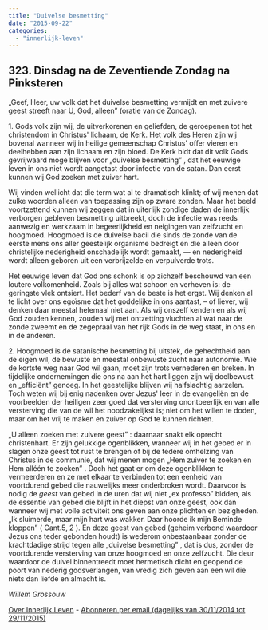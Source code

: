 ```yaml
---
title: "Duivelse besmetting"
date: "2015-09-22"
categories: 
  - "innerlijk-leven"
---
```


## 323\. Dinsdag na de Zeventiende Zondag na Pinksteren

„Geef, Heer, uw volk dat het duivelse besmetting vermijdt en met zuivere geest streeft naar U, God, alleen” (oratie van de Zondag).

1\. Gods volk zijn wij, de uitverkorenen en geliefden, de geroepenen tot het christendom in Christus' lichaam, de Kerk. Het volk des Heren zijn wij bovenal wanneer wij in heilige gemeenschap Christus' offer vieren en deelhebben aan zijn lichaam en zijn bloed. De Kerk bidt dat dit volk Gods gevrijwaard moge blijven voor „duivelse besmetting” , dat het eeuwige leven in ons niet wordt aangetast door infectie van de satan. Dan eerst kunnen wij God zoeken met zuiver hart.

Wij vinden wellicht dat die term wat al te dramatisch klinkt; of wij menen dat zulke woorden alleen van toepassing zijn op zware zonden. Maar het beeld voortzettend kunnen wij zeggen dat in uiterlijk zondige daden de innerlijk verborgen gebleven besmetting uitbreekt, doch de infectie was reeds aanwezig en werkzaam in begeerlijkheid en neigingen van zelfzucht en hoogmoed. Hoogmoed is de duivelse bacil die sinds de zonde van de eerste mens ons aller geestelijk organisme bedreigt en die alleen door christelijke nederigheid onschadelijk wordt gemaakt, — en nederigheid wordt alleen geboren uit een verbrijzelde en verpulverde trots.

Het eeuwige leven dat God ons schonk is op zichzelf beschouwd van een loutere volkomenheid. Zoals bij alles wat schoon en verheven is: de geringste vlek ontsiert. Het bederf van de beste is het ergst. Wij denken al te licht over ons egoïsme dat het goddelijke in ons aantast, – of liever, wij denken daar meestal helemaal niet aan. Als wij onszelf kenden en als wij God zouden kennen, zouden wij met ontzetting vluchten al wat naar de zonde zweemt en de zegepraal van het rijk Gods in de weg staat, in ons en in de anderen.

2\. Hoogmoed is de satanische besmetting bij uitstek, de gehechtheid aan de eigen wil, de bewuste en meestal onbewuste zucht naar autonomie. Wie de kortste weg naar God wil gaan, moet zijn trots vernederen en breken. In tijdelijke ondernemingen die ons na aan het hart liggen zijn wij doelbewust en „efficiënt” genoeg. In het geestelijke blijven wij halfslachtig aarzelen. Toch weten wij bij enig nadenken over Jezus' leer in de evangeliën en de voorbeelden der heiligen zeer goed dat versterving onontbeerlijk en van alle versterving die van de wil het noodzakelijkst is; niet om het willen te doden, maar om het vrij te maken en zuiver op God te kunnen richten.

„U alleen zoeken met zuivere geest” : daarnaar snakt elk oprecht christenhart. Er zijn gelukkige ogenblikken, wanneer wij in het gebed er in slagen onze geest tot rust te brengen of bij de tedere omhelzing van Christus in de communie, dat wij menen mogen „Hem zuiver te zoeken en Hem alléén te zoeken” . Doch het gaat er om deze ogenblikken te vermeerderen en ze met elkaar te verbinden tot een eenheid van voortdurend gebed die nauwelijks meer onderbroken wordt. Daarvoor is nodig de _geest_ van gebed in de uren dat wij niet „ex professo” bidden, als de essentie van gebed die blijft in het diepst van onze geest, ook dan wanneer wij met volle activiteit ons geven aan onze plichten en bezigheden. „Ik sluimerde, maar mijn hart was wakker. Daar hoorde ik mijn Beminde kloppen” ( Cant.5, 2 ). En deze geest van gebed (geheim verbond waardoor Jezus ons teder gebonden houdt) is wederom onbestaanbaar zonder de krachtdadige strijd tegen alle „duivelse besmetting” , dat is dus, zonder de voortdurende versterving van onze hoogmoed en onze zelfzucht. Die deur waardoor de duivel binnentreedt moet hermetisch dicht en geopend de poort van nederig godsverlangen, van vredig zich geven aan een wil die niets dan liefde en almacht is.

_Willem Grossouw_

[Over Innerlijk Leven](/blog/een-jaar-lang-innerlijk-leven-op-geloven-leren/) - [Abonneren per email (dagelijks van 30/11/2014 tot 29/11/2015)](http://eepurl.com/9P3DT)
